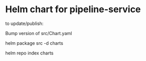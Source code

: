 # Helm chart for pipeline-service

to update/publish:

Bump version of src/Chart.yaml

helm package src -d charts

helm repo index charts